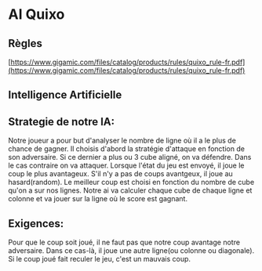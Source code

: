 # AI Quixo

## Règles

[https://www.gigamic.com/files/catalog/products/rules/quixo_rule-fr.pdf](https://www.gigamic.com/files/catalog/products/rules/quixo_rule-fr.pdf)

## Intelligence Artificielle

## Strategie de notre IA: 

Notre joueur a pour but d'analyser le nombre de ligne où il a le plus de chance de gagner. Il choisis d'abord la stratégie d'attaque en fonction de son adversaire. Si ce dernier a plus ou 3 cube aligné, on va défendre. Dans le cas contraire on va attaquer. 
Lorsque l'état du jeu est envoyé, il joue le coup le plus avantageux. S'il n'y a pas de coups avantgeux, il joue au hasard(random).
Le meilleur coup est choisi en fonction du nombre de cube qu'on a sur nos lignes. Notre ai va calculer chaque cube de chaque ligne et colonne et va jouer sur la ligne où le score est gagnant. 

## Exigences: 
Pour que le coup soit joué, il ne faut pas que notre coup avantage notre adversaire. Dans ce cas-là, il joue une autre ligne(ou colonne ou diagonale). 
Si le coup joué fait reculer le jeu, c'est un mauvais coup. 
